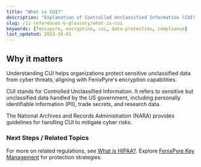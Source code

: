 ```yaml
---
title: "What is CUI?"
description: "Explanation of Controlled Unclassified Information (CUI) and its importance in data security."
slug: /11-references-&-glossary/what-is-cui
keywords: [fenixpyre, encryption, cui, data-protection, compliance]
last_updated: 2023-10-01
---
```


## Why it matters
Understanding CUI helps organizations protect sensitive unclassified data from cyber threats, aligning with FenixPyre's encryption capabilities.

CUI stands for Controlled Unclassified Information. It refers to sensitive but unclassified data handled by the US government, including personally identifiable information (PII), trade secrets, and research data.

The National Archives and Records Administration (NARA) provides guidelines for handling CUI to mitigate cyber risks.

### Next Steps / Related Topics
For more on related regulations, see [What is HIPAA?](/11-references-&-glossary/what-is-hipaa). Explore [FenixPyre Key Management](/02-core-concepts/key-mgmt) for protection strategies.